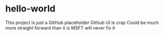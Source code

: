 # hello-world
This project is just a GitHub placeholder
Github UI is crap
Could be much more straight forward than it is
MSFT will never fix it
